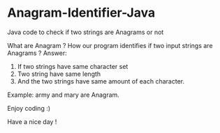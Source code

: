 # Anagram-Identifier-Java
Java code to check if two strings are Anagrams or not

What are Anagram ? How our program identifies if two input strings are Anagrams ?
Answer:
1. If two strings have same character set
2. Two string have same length
3. And the two strings have same amount of each character.

Example: army and mary are Anagram.

Enjoy coding :)

Have a nice day !

